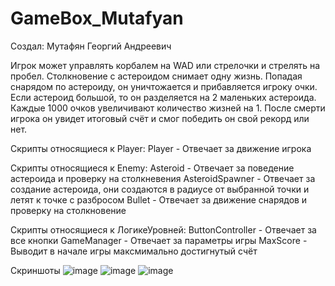 # GameBox_Mutafyan
 
Создал: Мутафян Георгий Андреевич

Игрок может управлять корбалем на WAD или стрелочки и стрелять на пробел. Столкновение с астероидом снимает одну жизнь. Попадая снарядом по астероиду, он уничтожается и прибавляется игроку очки. Если астероид большой, то он разделяется на 2 маленьких астероида. Каждые 1000 очков увеличивают количество жизней на 1. После смерти игрока он увидет итоговый счёт и смог победить он свой рекорд или нет.

Скрипты относящиеся к Player: 
Player - Отвечает за движение игрока

Скрипты относящиеся к Enemy: 
Asteroid - Отвечает за поведение астероида и проверку на столкневения
AsteroidSpawner - Отвечает за создание астероида, они создаются в радиусе от выбранной точки и летят к точке с разбросом
Bullet - Отвечает за движение снарядов и проверку на столкновение

Скрипты относящиеся к ЛогикеУровней: 
ButtonController - Отвечает за все кнопки
GameManager - Отвечает за параметры игры
MaxScore - Выводит в начале игры максмимально достигнутый счёт

Скриншоты
![image](https://github.com/hustan40/GameBox_Mutafyan/assets/159728816/f4c3d4bc-f1c4-4cf5-8947-f214fabdfddb)
![image](https://github.com/hustan40/GameBox_Mutafyan/assets/159728816/3655293a-a7ca-4e64-847d-66c5ddc8da26)
![image](https://github.com/hustan40/GameBox_Mutafyan/assets/159728816/7eff8bf8-40ee-4a2e-99cc-afa811bbbbe6)
